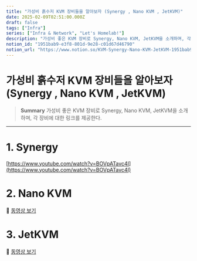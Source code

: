 ```yaml
---
title: "가성비 흙수저 KVM 장비들을 알아보자 (Synergy , Nano KVM , JetKVM)"
date: 2025-02-09T02:51:00.000Z
draft: false
tags: ["Infra"]
series: ["Infra & Network", "Let's Homelab!"]
description: "가성비 좋은 KVM 장비로 Synergy, Nano KVM, JetKVM을 소개하며, 각 장비에 대한 링크를 제공한다."
notion_id: "1951bab9-e3f8-801d-9e28-c01d67d46790"
notion_url: "https://www.notion.so/KVM-Synergy-Nano-KVM-JetKVM-1951bab9e3f8801d9e28c01d67d46790"
---
```


# 가성비 흙수저 KVM 장비들을 알아보자 (Synergy , Nano KVM , JetKVM)

> **Summary**
> 가성비 좋은 KVM 장비로 Synergy, Nano KVM, JetKVM을 소개하며, 각 장비에 대한 링크를 제공한다.

---

# 1. Synergy

[https://www.youtube.com/watch?v=BOVpATavc4I](https://www.youtube.com/watch?v=BOVpATavc4I)

# 2. Nano KVM

🎥 [동영상 보기](https://youtu.be/xJJvupLO9uM?si=PWe9RXrQDxCIGddo)

# 3. JetKVM

🎥 [동영상 보기](https://youtu.be/6pYfHedjjgw?si=Drz7MMuarPFqQ67m)

